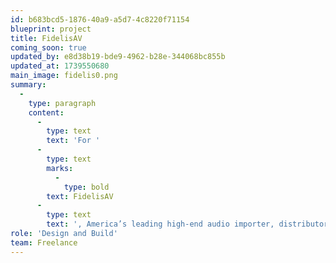 ```yaml
---
id: b683bcd5-1876-40a9-a5d7-4c8220f71154
blueprint: project
title: FidelisAV
coming_soon: true
updated_by: e8d38b19-bde9-4962-b28e-344068bc855b
updated_at: 1739550680
main_image: fidelis0.png
summary:
  -
    type: paragraph
    content:
      -
        type: text
        text: 'For '
      -
        type: text
        marks:
          -
            type: bold
        text: FidelisAV
      -
        type: text
        text: ', America’s leading high-end audio importer, distributor and reseller, I designed and built a new website that expresses the beauty and sophistication of the products available, while driving sales of pre-owned items.'
role: 'Design and Build'
team: Freelance
---
```

